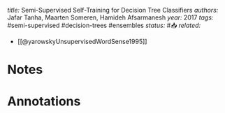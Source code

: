 *title:* Semi-Supervised Self-Training for Decision Tree Classifiers
*authors:* Jafar Tanha, Maarten Someren, Hamideh Afsarmanesh
*year:* 2017
*tags:* #semi-supervised #decision-trees #ensembles 
*status:* #📥
*related:*
- [[@yarowskyUnsupervisedWordSense1995]]
# Notes 

# Annotations